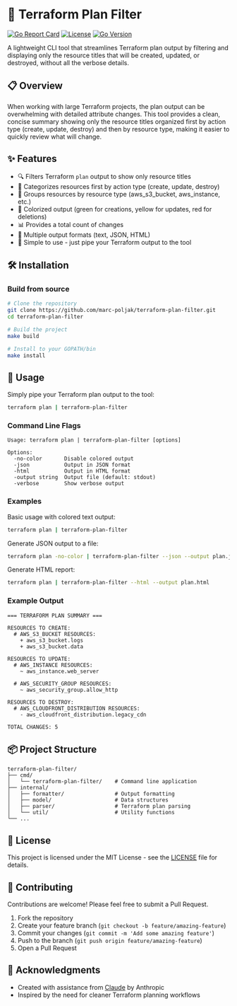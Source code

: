 # 🚀 Terraform Plan Filter

[![Go Report Card](https://goreportcard.com/badge/github.com/marc-poljak/terraform-plan-filter)](https://goreportcard.com/report/github.com/marc-poljak/terraform-plan-filter)
[![License](https://img.shields.io/github/license/yourusername/terraform-plan-filter)](LICENSE)
[![Go Version](https://img.shields.io/github/go-mod/go-version/yourusername/terraform-plan-filter)](go.mod)

A lightweight CLI tool that streamlines Terraform plan output by filtering and displaying only the resource titles that will be created, updated, or destroyed, without all the verbose details.

## 📋 Overview

When working with large Terraform projects, the plan output can be overwhelming with detailed attribute changes. This tool provides a clean, concise summary showing only the resource titles organized first by action type (create, update, destroy) and then by resource type, making it easier to quickly review what will change.

## ✨ Features

- 🔍 Filters Terraform `plan` output to show only resource titles
- 🎯 Categorizes resources first by action type (create, update, destroy)
- 🎨 Groups resources by resource type (aws_s3_bucket, aws_instance, etc.)
- 🌈 Colorized output (green for creations, yellow for updates, red for deletions)
- 📊 Provides a total count of changes
- 📱 Multiple output formats (text, JSON, HTML)
- 🧰 Simple to use - just pipe your Terraform output to the tool

## 🛠️ Installation

### Build from source

```bash
# Clone the repository
git clone https://github.com/marc-poljak/terraform-plan-filter.git
cd terraform-plan-filter

# Build the project
make build

# Install to your GOPATH/bin
make install
```

## 🚀 Usage

Simply pipe your Terraform plan output to the tool:

```bash
terraform plan | terraform-plan-filter
```

### Command Line Flags

```
Usage: terraform plan | terraform-plan-filter [options]

Options:
  -no-color       Disable colored output
  -json           Output in JSON format
  -html           Output in HTML format
  -output string  Output file (default: stdout)
  -verbose        Show verbose output
```

### Examples

Basic usage with colored text output:
```bash
terraform plan | terraform-plan-filter
```

Generate JSON output to a file:
```bash
terraform plan -no-color | terraform-plan-filter --json --output plan.json
```

Generate HTML report:
```bash
terraform plan | terraform-plan-filter --html --output plan.html
```

### Example Output

```
=== TERRAFORM PLAN SUMMARY ===

RESOURCES TO CREATE:
  # AWS_S3_BUCKET RESOURCES:
    + aws_s3_bucket.logs
    + aws_s3_bucket.data

RESOURCES TO UPDATE:
  # AWS_INSTANCE RESOURCES:
    ~ aws_instance.web_server

  # AWS_SECURITY_GROUP RESOURCES:
    ~ aws_security_group.allow_http

RESOURCES TO DESTROY:
  # AWS_CLOUDFRONT_DISTRIBUTION RESOURCES:
    - aws_cloudfront_distribution.legacy_cdn

TOTAL CHANGES: 5
```

## 📦 Project Structure

```
terraform-plan-filter/
├── cmd/
│   └── terraform-plan-filter/    # Command line application
├── internal/
│   ├── formatter/                # Output formatting
│   ├── model/                    # Data structures
│   ├── parser/                   # Terraform plan parsing
│   └── util/                     # Utility functions
└── ...
```

## 📄 License

This project is licensed under the MIT License - see the [LICENSE](LICENSE) file for details.

## 🤝 Contributing

Contributions are welcome! Please feel free to submit a Pull Request.

1. Fork the repository
2. Create your feature branch (`git checkout -b feature/amazing-feature`)
3. Commit your changes (`git commit -m 'Add some amazing feature'`)
4. Push to the branch (`git push origin feature/amazing-feature`)
5. Open a Pull Request

## 👏 Acknowledgments

- Created with assistance from [Claude](https://anthropic.com/claude) by Anthropic
- Inspired by the need for cleaner Terraform planning workflows